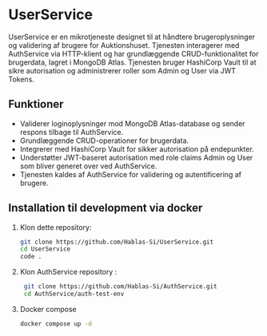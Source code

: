 # UserService

UserService er en mikrotjeneste designet til at håndtere brugeroplysninger og validering af brugere for Auktionshuset. Tjenesten interagerer med AuthService via HTTP-klient og har grundlæggende CRUD-funktionalitet for brugerdata, lagret i MongoDB Atlas. Tjenesten bruger HashiCorp Vault til at sikre autorisation og administrerer roller som Admin og User via JWT Tokens.

## Funktioner

- Validerer loginoplysninger mod MongoDB Atlas-database og sender respons tilbage til AuthService.
- Grundlæggende CRUD-operationer for brugerdata.
- Integrerer med HashiCorp Vault for sikker autorisation på endepunkter.
- Understøtter JWT-baseret autorisation med role claims Admin og User som bliver generet over ved AuthService.
- Tjenesten kaldes af AuthService for validering og autentificering af brugere.

## Installation til development via docker

1. Klon dette repository:
    ```sh
    git clone https://github.com/Hablas-Si/UserService.git
    cd UserService
    code .
    ```
2. Klon AuthService repository :
   ```sh
    git clone https://github.com/Hablas-Si/AuthService.git
    cd AuthService/auth-test-env
    ```
3. Docker compose
      ```sh
    docker compose up -d
    ```
